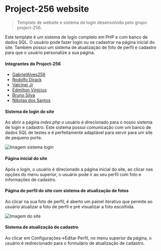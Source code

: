 # Project-256 website

> Template de website e sistema de login desenvolvido pelo grupo project-256.

Este template é um sistema de login completo em PHP e com banco de dados SQL. 
O usuário pode fazer login ou se cadastrar na página inicial do site.
Também possui um sistema de atualização de foto de perfil e cadastro para que o usuário personalize a sua página.

#### Integrantes do Project-256

- [GabrielAlves256](https://github.com/GabrielAlves256)
- [Rodolfo Dirack](https://github.com/Dirack)
- [Valcinei Jr](https://github.com/ValcineiJr)
- [Edmilton Vinícius](https://github.com/edmiltonVinicius)
- [Bruno Silva](https://github.com/BrunoSan123)
- [Nikolas dos Santos](https://github.com/Nikolassantos)

#### Sistema de login do site

Ao abrir a página _index.php_
o usuário é direcionado para o nosso sistema de login e cadastro. 
Este sistema possui comunicação com um banco de dados SQL de testes e é perfeitamente adaptável para servir
para um site de pequeno porte.

![Imagem sistema login](https://github.com/project-256-web/project-256/blob/develop/0.1/assets/img/Logo/readme_login.png)

#### Página inicial do site

Após o login, o usuário é direcionado a página inicial do site, ao clicar nas opções do menu superior, o usuário pode
ir ao seu perfil com foto e informações de cadastro.

#### Página de perfil do site com sistema de atualização de fotos

Ao clicar na sua foto de perfil, é aberto um painel iterativo que permite ao usuário atualizar a foto de perfil e pré
visualizar a foto escolhida.

![Imagem do site](https://github.com/project-256-web/project-256/blob/develop/0.1/assets/img/Logo/readme_image.png)

#### Sistema de atualização de cadastro

Ao clicar em Configurações->Editar Perfil, no menu superior da página, o usuário é redirecionado para 
o formulário de atualização de cadastro.
